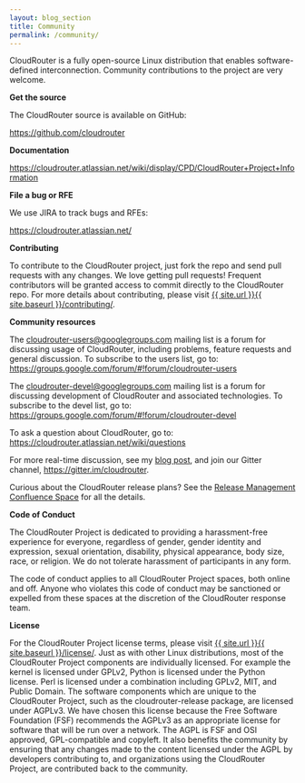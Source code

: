```yaml
---
layout: blog_section
title: Community
permalink: /community/
---
```


CloudRouter is a fully open-source Linux distribution that enables software-defined interconnection. Community contributions to the project are very welcome.

**Get the source**

The CloudRouter source is available on GitHub:

<https://github.com/cloudrouter>

**Documentation**

<https://cloudrouter.atlassian.net/wiki/display/CPD/CloudRouter+Project+Information>

**File a bug or RFE**

We use JIRA to track bugs and RFEs:

<https://cloudrouter.atlassian.net/>

**Contributing**

To contribute to the CloudRouter project, just fork the repo and send pull requests with any changes. We love getting pull requests! Frequent contributors will be granted access to commit directly to the CloudRouter repo.  For more details about contributing, please visit <a href="{{ site.baseurl }}/contributing/">{{ site.url }}{{ site.baseurl }}/contributing/</a>.

**Community resources**

The <cloudrouter-users@googlegroups.com> mailing list is a forum for discussing usage of CloudRouter, including problems, feature requests and general discussion. To subscribe to the users list, go to: <https://groups.google.com/forum/#!forum/cloudrouter-users>

The <cloudrouter-devel@googlegroups.com> mailing list is a forum for discussing development of CloudRouter and associated technologies. To subscribe to the devel list, go to: <https://groups.google.com/forum/#!forum/cloudrouter-devel>

To ask a question about CloudRouter, go to: <https://cloudrouter.atlassian.net/wiki/questions>

For more real-time discussion, see my <a href="{{ site.baseurl }}/cloudrouter/2015/07/06/gitter-announce.html">blog post</a>, and join our Gitter channel, <https://gitter.im/cloudrouter>.

Curious about the CloudRouter release plans?  See the <a href="https://cloudrouter.atlassian.net/wiki/display/CPD/CloudRouter+Roadmap">Release Management Confluence Space</a> for all the details.

**Code of Conduct**

The CloudRouter Project is dedicated to providing a harassment-free experience for everyone, regardless of gender, gender identity and expression, sexual orientation, disability, physical appearance, body size, race, or religion.  We do not tolerate harassment of participants in any form.

The code of conduct applies to all CloudRouter Project spaces, both online and off.  Anyone who violates this code of conduct may be sanctioned or expelled from these spaces at the discretion of the CloudRouter response team.

**License**

For the CloudRouter Project license terms, please visit <a href="{{ site.baseurl }}/license/">{{ site.url }}{{ site.baseurl }}/license/</a>.  Just as with other Linux distributions, most of the CloudRouter Project components are individually licensed.  For example the kernel is licensed under GPLv2, Python is licensed under the Python license.  Perl is licensed under a combination including GPLv2, MIT, and Public Domain.  The software components which are unique to the CloudRouter Project, such as the cloudrouter-release package, are licensed under AGPLv3.  We have chosen this license because the Free Software Foundation (FSF) recommends the AGPLv3 as an appropriate license for software that will be run over a network.  The AGPL is FSF and OSI approved, GPL-compatible and copyleft.  It also benefits the community by ensuring that any changes made to the content licensed under the AGPL by developers contributing to, and organizations using the CloudRouter Project, are contributed back to the community.
